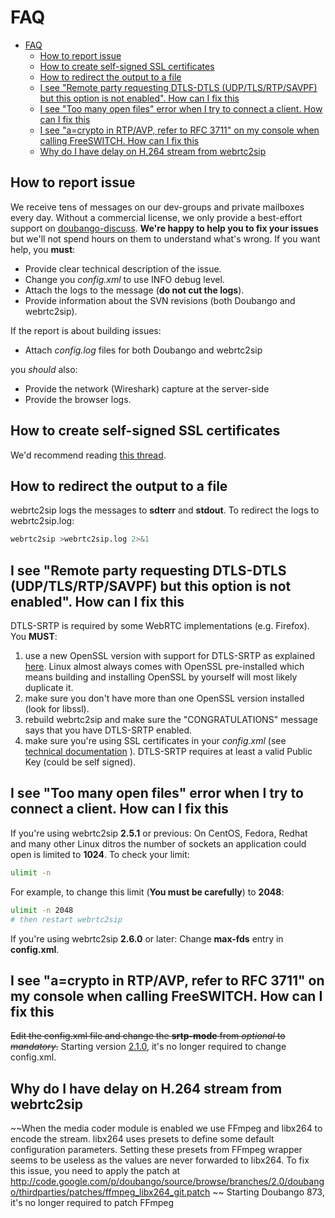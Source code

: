# FAQ

- [FAQ](#faq)
  - [How to report issue](#how-to-report-issue)
  - [How to create self-signed SSL certificates](#how-to-create-self-signed-ssl-certificates)
  - [How to redirect the output to a file](#how-to-redirect-the-output-to-a-file)
  - [I see "Remote party requesting DTLS-DTLS (UDP/TLS/RTP/SAVPF) but this option is not enabled". How can I fix this](#i-see-%22remote-party-requesting-dtls-dtls-udptlsrtpsavpf-but-this-option-is-not-enabled%22-how-can-i-fix-this)
  - [I see "Too many open files" error when I try to connect a client. How can I fix this](#i-see-%22too-many-open-files%22-error-when-i-try-to-connect-a-client-how-can-i-fix-this)
  - [I see "a=crypto in RTP/AVP, refer to RFC 3711" on my console when calling FreeSWITCH. How can I fix this](#i-see-%22acrypto-in-rtpavp-refer-to-rfc-3711%22-on-my-console-when-calling-freeswitch-how-can-i-fix-this)
  - [Why do I have delay on H.264 stream from webrtc2sip](#why-do-i-have-delay-on-h264-stream-from-webrtc2sip)

## How to report issue

We receive tens of messages on our dev-groups and private mailboxes every day. Without a commercial license, we only provide a best-effort support on [doubango-discuss](https://groups.google.com/forum/#!forum/doubango).
**We're happy to help you to fix your issues** but we'll not spend hours on them to understand what's wrong. If you want help, you **must**:

- Provide clear technical description of the issue.
- Change you _config.xml_ to use INFO debug level.
- Attach the logs to the message (**do not cut the logs**).
- Provide information about the SVN revisions (both Doubango and webrtc2sip).

If the report is about building issues:

- Attach _config.log_ files for both Doubango and webrtc2sip

you _should_ also:

- Provide the network (Wireshark) capture at the server-side
- Provide the browser logs.

## How to create self-signed SSL certificates

We'd recommend reading [this thread](https://groups.google.com/forum/#!topic/doubango/asAfP5ZCgdI).

## How to redirect the output to a file

webrtc2sip logs the messages to **sdterr** and **stdout**. To redirect the logs to webrtc2sip.log:

```sh
webrtc2sip >webrtc2sip.log 2>&1
```

## I see "Remote party requesting DTLS-DTLS (UDP/TLS/RTP/SAVPF) but this option is not enabled". How can I fix this

DTLS-SRTP is required by some WebRTC implementations (e.g. Firefox). You **MUST**:

1. use a new OpenSSL version with support for DTLS-SRTP as explained [here](Building_Source_v2_0.md#Building_OpenSSL). Linux almost always comes with OpenSSL pre-installed which means building and installing OpenSSL by yourself will most likely duplicate it.
2. make sure you don't have more than one OpenSSL version installed (look for libssl).
3. rebuild webrtc2sip and make sure the "CONGRATULATIONS" message says that you have DTLS-SRTP enabled.
4. make sure you're using SSL certificates in your _config.xml_ (see [technical documentation](http://webrtc2sip.org/technical-guide-1.0.pdf) ). DTLS-SRTP requires at least a valid Public Key (could be self signed).

## I see "Too many open files" error when I try to connect a client. How can I fix this

If you're using webrtc2sip **2.5.1** or previous:
On CentOS, Fedora, Redhat and many other Linux ditros the number of sockets an application could open is limited to **1024**. To check your limit:

```sh
ulimit -n
```

For example, to change this limit (**You must be carefully**) to **2048**:

```sh
ulimit -n 2048
# then restart webrtc2sip
```

If you're using webrtc2sip **2.6.0** or later:
Change **max-fds** entry in **config.xml**.

## I see "a=crypto in RTP/AVP, refer to RFC 3711" on my console when calling FreeSWITCH. How can I fix this

~~Edit the config.xml file and change the **srtp-mode** from _optional_ to _mandatory_.~~
Starting version [2.1.0](http://code.google.com/p/webrtc2sip/wiki/ReleaseNotes#2.1.0), it's no longer required to change config.xml.

## Why do I have delay on H.264 stream from webrtc2sip

~~When the media coder module is enabled we use FFmpeg and libx264 to encode the stream. libx264 uses presets to define some default configuration parameters. Setting these presets from FFmpeg wrapper seems to be useless as the values are never forwarded to libx264. To fix this issue, you need to apply the patch at <http://code.google.com/p/doubango/source/browse/branches/2.0/doubango/thirdparties/patches/ffmpeg_libx264_git.patch> ~~
Starting Doubango 873, it's no longer required to patch FFmpeg